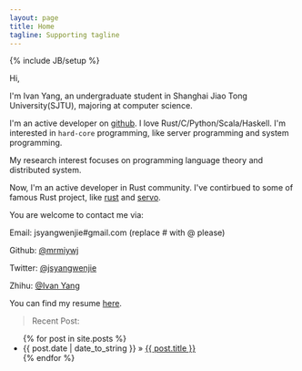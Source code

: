 ```yaml
---
layout: page
title: Home
tagline: Supporting tagline
---
```

{% include JB/setup %}

Hi,

I'm Ivan Yang, an undergraduate student in Shanghai Jiao Tong University(SJTU), majoring at computer science.

I'm an active developer on [github](https://github.com/mrmiywj). I love Rust/C/Python/Scala/Haskell. I'm interested in `hard-core` programming, like server programming and system programming.

My research interest focuses on programming language theory and distributed system.

Now, I'm an active developer in Rust community. I've contirbued to some of famous Rust project, like [rust](https://github.com/rust-lang/rust) and [servo](https://github.com/servo/servo).

You are welcome to contact me via:

Email: jsyangwenjie#gmail.com (replace # with @ please)

Github: [@mrmiywj](https://github.com/mrmiywj)

Twitter: [@jsyangwenjie](https://twitter.com/jsyangwenjie)

Zhihu: [@Ivan Yang](https://www.zhihu.com/people/ivanyang-36-58)

You can find my resume [here]({{BASE_PATH}}/resume.pdf).

> Recent Post:

<ul class="posts">
  {% for post in site.posts %}
    <li><span>{{ post.date | date_to_string }}</span> &raquo; <a href="{{ BASE_PATH }}{{ post.url }}">{{ post.title }}</a></li>
  {% endfor %}
</ul>



